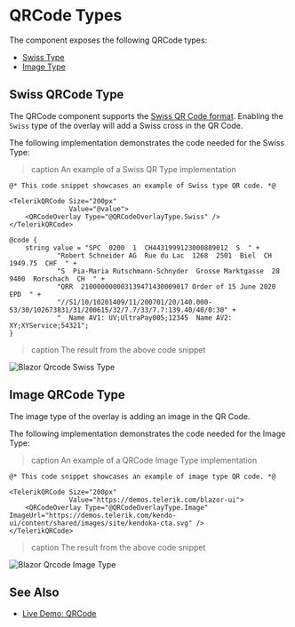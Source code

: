 
# QRCode Types

The component exposes the following QRCode types:

* [Swiss Type](#swiss-qrcode-type)
* [Image Type](#image-qrcode-type)

## Swiss QRCode Type
The QRCode component supports the [Swiss QR Code format](https://blog.xsuite.com/en/swiss-qr-code). Enabling the `Swiss` type of the overlay will add a Swiss cross in the QR Code.

The following implementation demonstrates the code needed for the Swiss Type:

>caption An example of a Swiss QR Type implementation

````RAZOR
@* This code snippet showcases an example of Swiss type QR code. *@

<TelerikQRCode Size="200px"
               Value="@value">
    <QRCodeOverlay Type="@QRCodeOverlayType.Swiss" />
</TelerikQRCode>

@code {
    string value = "SPC  0200  1  CH4431999123000889012  S  " +
            "Robert Schneider AG  Rue du Lac  1268  2501  Biel  CH  1949.75  CHF  " +
            "S  Pia-Maria Rutschmann-Schnyder  Grosse Marktgasse  28  9400  Rorschach  CH  " +
            "QRR  210000000003139471430009017 Order of 15 June 2020  EPD  " +
            "//S1/10/10201409/11/200701/20/140.000-53/30/102673831/31/200615/32/7.7/33/7.7:139.40/40/0:30" +
            "  Name AV1: UV;UltraPay005;12345  Name AV2: XY;XYService;54321";
}
````

>caption The result from the above code snippet

![Blazor Qrcode Swiss Type](images/qrcode-swiss-type.png)

## Image QRCode Type
The image type of the overlay is adding an image in the QR Code.

The following implementation demonstrates the code needed for the Image Type:

>caption An example of a QRCode Image Type implementation

````RAZOR
@* This code snippet showcases an example of image type QR code. *@

<TelerikQRCode Size="200px"
               Value="https://demos.telerik.com/blazor-ui">
    <QRCodeOverlay Type="@QRCodeOverlayType.Image" ImageUrl="https://demos.telerik.com/kendo-ui/content/shared/images/site/kendoka-cta.svg" />
</TelerikQRCode>
````

>caption The result from the above code snippet

![Blazor Qrcode Image Type](images/qrcode-image-type.png)

## See Also

* [Live Demo: QRCode](https://demos.telerik.com/blazor-ui/qrcode/overview)

